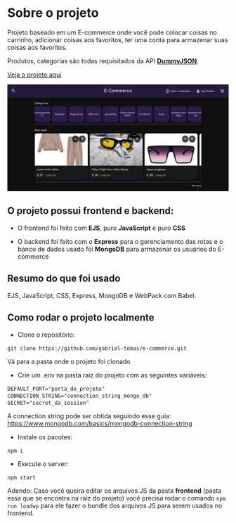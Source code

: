 # Sobre o projeto
Projeto baseado em um E-commerce onde você pode colocar coisas no carrinho, adicionar coisas aos favoritos, ter uma conta para armazenar suas coisas aos favoritos.

Produtos, categorias são todas requisitados da API **[DummyJSON](https://dummyjson.com/)**.

[Veja o projeto aqui](https://e-commerce-jrt4.onrender.com/)

![home page](https://github.com/gabriel-tomas/e-commerce/blob/master/public/assets/imgs/e-commerce.png?raw=true)

## O projeto possui frontend e backend:
- O frontend foi feito com **EJS**, puro **JavaScript** e puro **CSS**

- O backend foi feito com o **Express** para o gerenciamento das rotas e o banco de dados usado foi **MongoDB** para armazenar os usuários do E-commerce

## Resumo do que foi usado
EJS, JavaScript, CSS, Express, MongoDB e WebPack com Babel.

## Como rodar o projeto localmente
- Clone o repositório:
```shell
git clone https://github.com/gabriel-tomas/e-commerce.git
```
Vá para a pasta onde o projeto foi clonado

- Crie um .env na pasta raiz do projeto com as seguintes variáveis:
```shell
DEFAULT_PORT="porta_do_projeto"
CONNECTION_STRING="connection_string_mongo_db"
SECRET="secret_da_session"
```
A connection string pode ser obtida seguindo esse guia: https://www.mongodb.com/basics/mongodb-connection-string

- Instale os pacotes:
```shell
npm i
```
- Execute o server:
```shell
npm start
```
Adendo: Caso você queira editar os arquivos JS da pasta __frontend__ (pasta essa que se encontra na raiz do projeto) você precisa rodar o comando ``npm run loadwp`` para ele fazer o bundle dos arquivos JS para serem usados no frontend.